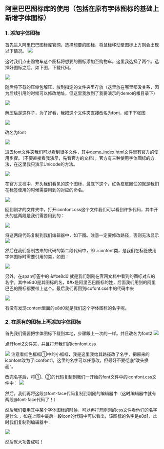 ## 阿里巴巴图标库的使用（包括在原有字体图标的基础上新增字体图标）

### 1. 添加字体图标

首先进入阿里巴巴图标库官网，选择想要的图标，将鼠标移动至图标上方则会出现以下情况。
![](11.png)

这时我们点击购物车这个图标将想要的图标添加至购物车。这里我选择了两个。选择好图标之后，如下图，下载代码。

![](12.png)

随后将下载的压缩包解压，放到指定的文件夹里存放（这里放在哪里都没关系，因为后续引用的时候可以修改地址，但这里我放到了我要演示的demo的根目录下）

![](13.png)

解压后是这样子，为了好看，我把这个文件夹直接改名为font，如下下张图

![](14.png) 

改名为font

![](15.png)

进去font文件夹我们可以看到很多文件，其中demo_index.html文件里有官方的使用步骤。（不要直接看我演示，先看官方的文档），官方有三种使用字体图标的方法，在这里我只演示Unicode的方法。

![](16.png)

在官方文档中，开头我们看见的这个图标，最底下这个，红色框框圈住的就是我们在标签使用的时候需要用到的对应的命名。

![](19.jpg)

回到刚才的文件夹中，打开iconfont.css这个文件我们可以看到许多代码，其中开头的这两段是我们需要用到的：

![](17.png)


将这两段代码复制到我们编辑器中，如下图。注意一定要修改路径，否则无法显示
![](18.jpg)

然后在我们复制古来的代码的第二段代码中，即 .iconfont类，是我们在标签使用字体图标时需要引用的类，如图：

![](18.png)

另外，在span标签中的 &#xe8d0 就是我们刚刚在官网文档中看到的图标对应的名字。其中e8d0是其图标的名，&#x是阿里巴巴图标的姓，后面我们用到的阿里巴巴的图标都要带上这个。最后我们再回到icofont.css中的代码中来

![](19.png)

有没有发现content里面的e8d0就是我们这个字体图标的名字呢。

### 2. 在原有的图标上再添加字体图标

首先我们需要把字体图标下载到本地，步骤跟上一次的一样。并且改名为font2
![](21.jpg)

点开font2文件夹，并且打开我们的iconfont.css

![](22.jpg)
注意看红色框框①中的小框框，我是这里我给其路径改了名字，把原来的iconfont改为了iconfont1，这里的名字可以任意改，但最好不要彻底“改头换面”。

改完名字后，将①、②的代码复制到我们一开始的font文件中的iconfont.css文件中：
![](23.jpg)

然后，我们再将这段@font-face代码复制到刚刚的编辑器中（这时编辑器中就有两段@font-face代码了！）

然后我们要用其中某个字体图标的时候，可以再打开刚刚的css文件看他们的名字是什么
，如在上图中最后一段icon的代码中可以看出，该图标的名字是e8d1，此时我们复制到编辑器中：

![](24.jpg)

然后就大功告成啦！
